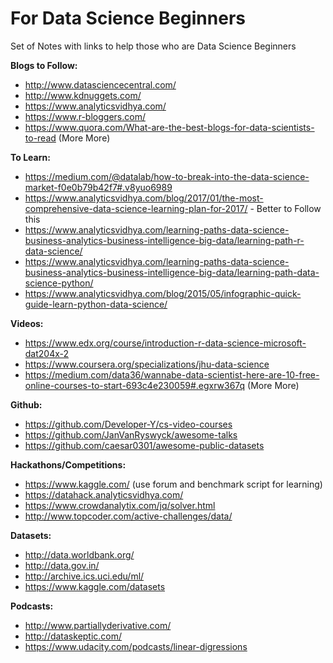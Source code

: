 # For Data Science Beginners
Set of Notes with links to help those who are Data Science Beginners

**Blogs to Follow:** 

* http://www.datasciencecentral.com/
* http://www.kdnuggets.com/ 
* https://www.analyticsvidhya.com/ 
* https://www.r-bloggers.com/ 
* https://www.quora.com/What-are-the-best-blogs-for-data-scientists-to-read (More More)

**To Learn:** 

* https://medium.com/@datalab/how-to-break-into-the-data-science-market-f0e0b79b42f7#.v8yuo6989 
* https://www.analyticsvidhya.com/blog/2017/01/the-most-comprehensive-data-science-learning-plan-for-2017/   - Better to Follow this 
* https://www.analyticsvidhya.com/learning-paths-data-science-business-analytics-business-intelligence-big-data/learning-path-r-data-science/ 
* https://www.analyticsvidhya.com/learning-paths-data-science-business-analytics-business-intelligence-big-data/learning-path-data-science-python/ 
* https://www.analyticsvidhya.com/blog/2015/05/infographic-quick-guide-learn-python-data-science/ 

**Videos:** 

* https://www.edx.org/course/introduction-r-data-science-microsoft-dat204x-2 
* https://www.coursera.org/specializations/jhu-data-science 
* https://medium.com/data36/wannabe-data-scientist-here-are-10-free-online-courses-to-start-693c4e230059#.egxrw367q (More More)

**Github:** 
* https://github.com/Developer-Y/cs-video-courses 
* https://github.com/JanVanRyswyck/awesome-talks 
* https://github.com/caesar0301/awesome-public-datasets 

**Hackathons/Competitions:** 

* https://www.kaggle.com/ (use forum and benchmark script for learning) 
* https://datahack.analyticsvidhya.com/ 
* https://www.crowdanalytix.com/jq/solver.html 
* http://www.topcoder.com/active-challenges/data/ 

**Datasets:** 
* http://data.worldbank.org/   
* http://data.gov.in/ 
* http://archive.ics.uci.edu/ml/ 
* https://www.kaggle.com/datasets 

**Podcasts:** 

* http://www.partiallyderivative.com/ 
* http://dataskeptic.com/ 
* https://www.udacity.com/podcasts/linear-digressions 


